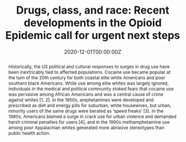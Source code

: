 ---
title: "Drugs, class, and race: Recent developments in the Opioid Epidemic call for urgent next steps"

authors:
- "admin"
date: "2020-12-01T00:00:00Z"
doi: "10.1111/add.15339"
venue: "Addiction"
publishDate: "2017-01-01T00:00:00Z"
publication_types: ["2"]
abstract: "Historically, the US political and cultural responses to surges in drug use have been inextricably tied to affected populations. Cocaine use became popular at the turn of the 20th century for both coastal elite white Americans and poor southern black Americans. While use among elite whites was largely ignored, individuals in the medical and political community stoked fears that cocaine use was pervasive among African Americans and was a central cause of crime against whites [1, 2]. In the 1950s, amphetamines were developed and prescribed as diet and energy pills for suburban, white housewives, but urban, minority users of the same drugs were berated as ‘speed freaks’ [3]. In the 1980s, Americans blamed a surge in crack use for urban violence and demanded harsh criminal penalties for users [4], and in the 1990s methamphetamine use among poor Appalachian whites generated more abrasive stereotypes than public health action."
summary: "Caputi, T. L. (2020). Commentary on FurrHolden            et al            .: Drugs, class, and racerecent developments in the opioid epidemic call for urgent next steps. Addiction, 116(3), 684685. doi:10.1111/add.15339"
tags: 
featured: false
links:
- name: Paper Link
  url: "https://onlinelibrary.wiley.com/doi/10.1111/add.15339?af=R"
url_pdf: "/files/ADD-2020B.pdf"
image:
  focal_point: ""
  preview_only: false
---